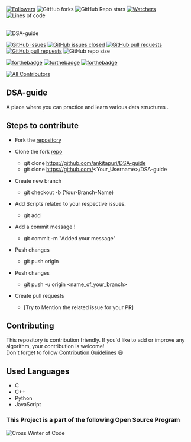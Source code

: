  [![Followers](https://img.shields.io/github/followers/ankitapuri?style=for-the-badge)](https://github.com/ankitapuri/followers)
 ![GitHub forks](https://img.shields.io/github/forks/ankitapuri/DSA-guide?style=for-the-badge)
 ![GitHub Repo stars](https://img.shields.io/github/stars/ankitapuri/DSA-guide?style=for-the-badge)
 [![Watchers](https://img.shields.io/github/watchers/ankitapuri/DSA-guide?style=for-the-badge)](https://github.com/ankitapuri/DSA-guide/watchers)
 ![Lines of code](https://img.shields.io/tokei/lines/github/ankitapuri/DSA-guide?style=for-the-badge)
 <br><br>


![DSA-guide](https://socialify.git.ci/ankitapuri/DSA-guide/image?forks=1&issues=1&language=1&owner=1&pattern=Brick%20Wall&pulls=1&stargazers=1&theme=Dark)


[![GitHub issues](https://img.shields.io/github/issues/ankitapuri/DSA-guide.svg)](https://github.com/ankitapuri/DSA-guide/issues)
[![GitHub issues closed](https://img.shields.io/github/issues-closed/ankitapuri/DSA-guide.svg)](https://github.com/ankitapuri/DSA-guide/issues?q=is%3Aissue+is%3Aclosed)
[![GitHub pull requests](https://img.shields.io/github/issues-pr/ankitapuri/DSA-guide.svg)](https://github.com/ankitapuri/DSA-guide/pulls)
[![GitHub pull requests](https://img.shields.io/github/issues-pr-closed/ankitapuri/DSA-guide.svg)](https://github.com/ankitapuri/DSA-guide/pulls?q=is%3Apr+is%3Aclosed) 
![GitHub repo size](https://img.shields.io/github/repo-size/ankitapuri/DSA-guide?color=yellow)

[![forthebadge](https://forthebadge.com/images/badges/built-by-developers.svg)](https://forthebadge.com)
[![forthebadge](https://forthebadge.com/images/badges/built-with-love.svg)](https://forthebadge.com)
[![forthebadge](https://forthebadge.com/images/badges/built-with-swag.svg)](https://forthebadge.com)

<!-- ALL-CONTRIBUTORS-BADGE:START - Do not remove or modify this section -->
[![All Contributors](https://img.shields.io/badge/all_contributors-67-orange.svg?style=flat-square)](#contributors-)
<!-- ALL-CONTRIBUTORS-BADGE:END -->

## DSA-guide
A place where you can practice and learn various data structures . 


## Steps to contribute
-  Fork the [repository](https://github.com/ankitapuri/DSA-guide)
  -  Clone the fork [repo](https://github.com/ankitapuri/DSA-guide)
      - git clone https://github.com/ankitapuri/DSA-guide
      - git clone https://github.com/<Your_Username>/DSA-guide
  -  Create new branch 
     - git checkout -b (Your-Branch-Name)

 -  Add Scripts related to your respective issues.
     - git add <your-contribution>
  
   -  Add a commit message !
      - git commit -m "Added your message"
  - Push changes
    - git push origin
  
  - Push changes
    -  git push -u origin <name_of_your_branch>  
   - Create pull requests
     - [Try to Mention the related issue for your PR]


## Contributing  
This repository is contribution friendly. If you'd like to add or improve any algorithm, your contribution is welcome!  
Don't forget to follow [Contribution Guidelines](contributing.md) 😃  

## Used Languages
* C
* C++
* Python 
* JavaScript


### This Project is a part of the following Open Source Program

 
<img src ="https://github.com/Ayush7614/DSA-guide/blob/main/cwoc.png" alt ="Cross Winter of Code"></img>
